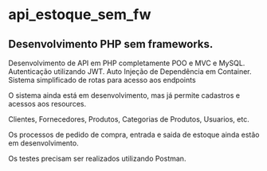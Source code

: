 # api_estoque_sem_fw

## Desenvolvimento PHP sem frameworks.

Desenvolvimento de API em PHP completamente POO e MVC e MySQL.
Autenticação utilizando JWT.
Auto Injeção de Dependência em Container.
Sistema simplificado de rotas para acesso aos endpoints

O sistema ainda está em desenvolvimento, mas já permite cadastros e acessos aos resources.

Clientes, Fornecedores, Produtos, Categorias de Produtos, Usuarios, etc.

Os processos de pedido de compra, entrada e saida de estoque ainda estão em desenvolvimento.

Os testes precisam ser realizados utilizando Postman.

